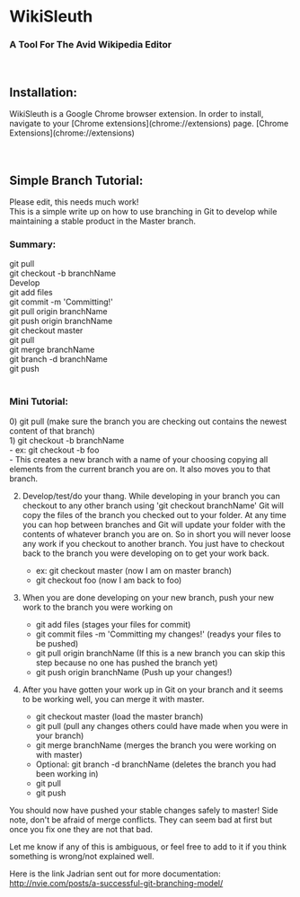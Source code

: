 <h1>WikiSleuth</h1>
<h3>A Tool For The Avid Wikipedia Editor</h3>
<br>
<h2>Installation: </h2>
WikiSleuth is a Google Chrome browser extension. In order to install, navigate to your [Chrome extensions](chrome://extensions) page. [Chrome Extensions](chrome://extensions)







<br>
<br>
<br>
<h2> Simple Branch Tutorial:</h2>
Please edit, this needs much work! 
<br>
This is a simple write up on how to use branching in Git to develop while maintaining a stable product in the Master branch.
<br>
<h3>Summary:</h3>
git pull <br>
git checkout -b branchName <br>
Develop <br>
git add files <br>
git commit <file(s)> -m 'Committing!' <br>
git pull origin branchName <br>
git push origin branchName <br>
git checkout master <br>
git pull <br>
git merge branchName <br>
git branch -d branchName <br>
git push <br>
<br>
<h3>Mini Tutorial:</h3>
0) git pull (make sure the branch you are checking out contains the newest content of that branch) <br>
1) git checkout -b branchName<br>
    - ex: git checkout -b foo <br>
    - This creates a new branch with a name of your choosing copying all elements from the current branch you are on. It also moves you to that branch. <br>

2) Develop/test/do your thang. While developing in your branch you can checkout to any other branch using 'git checkout branchName' Git will copy the files of the branch you checked out to your folder. At any time you can hop between branches and Git will update your folder with the contents of whatever branch you are on. So in short you will never loose any work if you checkout to another branch. You just have to checkout back to the branch you were developing on to get your work back. <br>
    - ex: git checkout master (now I am on master branch) <br>
    - git checkout foo (now I am back to foo) <br>

3) When you are done developing on your new branch, push your new work to the branch you were working on <br>
    - git add files (stages your files for commit) <br>
    - git commit files -m 'Committing my changes!' (readys your files to be pushed) <br>
    - git pull origin branchName (If this is a new branch you can skip this step because no one has pushed the branch yet) <br>
    - git push origin branchName (Push up your changes!) <br>

4) After you have gotten your work up in Git on your branch and it seems to be working well, you can merge it with master. <br>
    - git checkout master (load the master branch) <br>
    - git pull (pull any changes others could have made when you were in your branch) <br>
    - git merge branchName (merges the branch you were working on with master) <br>
    - Optional: git branch -d branchName (deletes the branch you had been working in) <br>
    - git pull <br>
    - git push <br>

You should now have pushed your stable changes safely to master! Side note, don't be afraid of merge conflicts. They can seem bad at first but once you fix one they are not that bad. <br>

Let me know if any of this is ambiguous, or feel free to add to it if you think something is wrong/not explained well. <br>

Here is the link Jadrian sent out for more documentation: http://nvie.com/posts/a-successful-git-branching-model/

